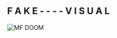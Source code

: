 
## F A K E - - - - V I S U A L

![MF DOOM](https://images-ext-1.discordapp.net/external/JvuYrhub57zs64ypqIk49oJixlDicWsNHoRPTY3dcAI/https/media1.tenor.com/m/0kjV6BbQOLMAAAAd/mf-doom-supervillain.gif?width=476&height=473)

